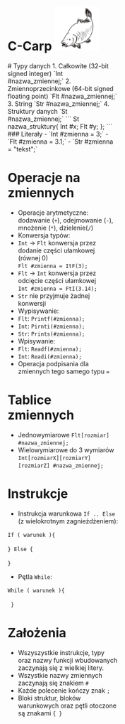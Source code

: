 <div style="width: 250px; margin: 0 auto;"><h1>C-Carp
<img style="width: 100px;" src="icon.png"></h1></a>
# Typy danych
1. Całkowite (32-bit signed integer) `Int #nazwa_zmiennej;`
2. Zmiennoprzecinkowe (64-bit signed floating point) `Flt #nazwa_zmiennej;`
3. String `Str #nazwa_zmiennej;`
4. Struktury danych `St #nazwa_zmiennej;`
 ```
  St nazwa_struktury{
    Int #x;
    Flt #y;
  };
 ```
### Literały
  - `Int #zmienna = 3;`
  - `Flt #zmienna = 3.1;`
  - `Str #zmienna = "tekst";`

# Operacje na zmiennych
 - Operacje arytmetyczne: dodawanie (`+`), odejmowanie (`-`), mnożenie (`*`), dzielenie(`/`)
 - Konwersja typów:
  - `Int` -> `Flt` konwersja przez dodanie części ułamkowej (równej 0) <br />
  `Flt #zmienna = ItF(3);`
  - `Flt` -> `Int` konwersja przez odcięcie części ułamkowej <br />
  `Int #zmienna = FtI(3.14);`
  - `Str` nie przyjmuje żadnej konwersji
 - Wypisywanie:
  - `Flt`: `Printf(#zmienna);`
  - `Int`: `Pirnti(#zmienna);`
  - `Str`: `Prints(#zmienna);`
 - Wpisywanie:
  - `Flt`: `Readf(#zmienna);`
  - `Int`: `Readi(#zmienna);`
 - Operacja podpisania dla zmiennych tego samego typu `=`

# Tablice zmiennych
- Jednowymiarowe `Flt[rozmiar] #nazwa_zmiennej;`
- Wielowymiarowe do 3 wymiarów `Int[rozmiarX][rozmiarY][rozmiarZ] #nazwa_zmiennej;`

# Instrukcje
- Instrukcja warunkowa `If .. Else` (z wielokrotnym zagnieżdżeniem):
 ```
 If ( warunek ){

 } Else {

 }
 ```
- Pętla `While`:
 ```
 While ( warunek ){

  }
 ```
# Założenia
 - Wszyszystkie instrukcje, typy oraz nazwy funkcji wbudowanych zaczynają się z wielkiej litery.
 - Wszystkie nazwy zmiennych zaczynają się znakiem `#`
 - Każde polecenie kończy znak `;`
 - Bloki struktur, bloków warunkowych oraz pętli otoczone są znakami `{ }`
